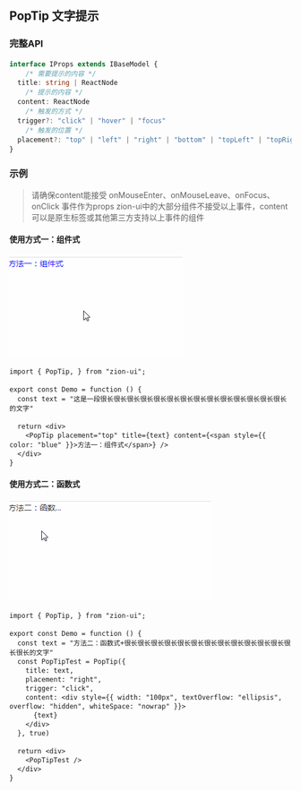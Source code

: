 ## PopTip 文字提示

### 完整API

```ts
interface IProps extends IBaseModel {
	/* 需要提示的内容 */
  title: string | ReactNode
	/* 提示的内容 */
  content: ReactNode
	/* 触发的方式 */
  trigger?: "click" | "hover" | "focus"
	/* 触发的位置 */
  placement?: "top" | "left" | "right" | "bottom" | "topLeft" | "topRight" | "bottomLeft" | "bottomRight" | "leftTop" | "leftBottom" | "rightTop" | "rightBottom"
}
```

### 示例
>请确保content能接受 onMouseEnter、onMouseLeave、onFocus、onClick 事件作为props
>zion-ui中的大部分组件不接受以上事件，content可以是原生标签或其他第三方支持以上事件的组件

#### 使用方式一：组件式
![PopTip](./001.gif)
```tsx
import { PopTip, } from "zion-ui";

export const Demo = function () {
  const text = "这是一段很长很长很长很长很长很长很长很长很长很长很长很长很长很长的文字"

  return <div>
    <PopTip placement="top" title={text} content={<span style={{ color: "blue" }}>方法一：组件式</span>} />
  </div>
}
```

#### 使用方式二：函数式
![PopTip](./002.gif)
```tsx
import { PopTip, } from "zion-ui";

export const Demo = function () {
  const text = "方法二：函数式+很长很长很长很长很长很长很长很长很长很长很长很长很长很长的文字"
  const PopTipTest = PopTip({
    title: text,
    placement: "right",
    trigger: "click",
    content: <div style={{ width: "100px", textOverflow: "ellipsis", overflow: "hidden", whiteSpace: "nowrap" }}>
      {text}
    </div>
  }, true)

  return <div>
    <PopTipTest />
  </div>
}
```